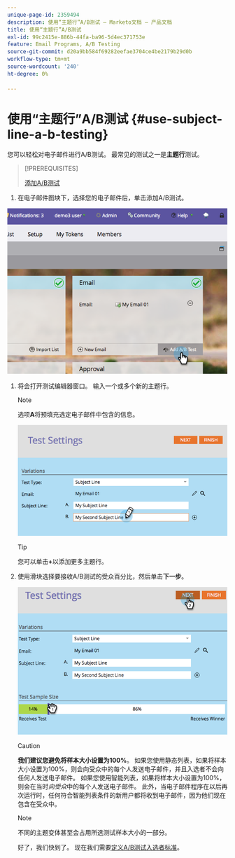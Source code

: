 ```yaml
---
unique-page-id: 2359494
description: 使用“主题行”A/B测试 — Marketo文档 — 产品文档
title: 使用“主题行”A/B测试
exl-id: 99c2415e-886b-44fa-ba96-5d4ec371753e
feature: Email Programs, A/B Testing
source-git-commit: d20a9bb584f69282eefae3704ce4be2179b29d0b
workflow-type: tm+mt
source-wordcount: '240'
ht-degree: 0%

---
```


# 使用“主题行”A/B测试 {#use-subject-line-a-b-testing}

您可以轻松对电子邮件进行A/B测试。 最常见的测试之一是&#x200B;**主题行**&#x200B;测试。

>[!PREREQUISITES]
>
>[添加A/B测试](/help/marketo/product-docs/email-marketing/email-programs/email-program-actions/email-test-a-b-test/add-an-a-b-test.md)

1. 在电子邮件图块下，选择您的电子邮件后，单击添加A/B测试。

![](assets/image2014-9-12-15-3a6-3a2.png)

1. 将会打开测试编辑器窗口。 输入一个或多个新的主题行。

   >[!NOTE]
   >
   >选项&#x200B;**A**&#x200B;将预填充选定电子邮件中包含的信息。

   ![](assets/image2014-9-12-15-3a9-3a14.png)

   >[!TIP]
   >
   >您可以单击&#x200B;**+**&#x200B;以添加更多主题行。

1. 使用滑块选择要接收A/B测试的受众百分比，然后单击&#x200B;**下一步**。

   ![](assets/image2014-9-12-15-3a10-3a4.png)

   >[!CAUTION]
   >
   >**我们建议您避免将样本大小设置为100%**。 如果您使用静态列表，如果将样本大小设置为100%，则会向受众中的每个人发送电子邮件，并且入选者不会向任何人发送电子邮件。 如果您使用智能列表，如果将样本大小设置为100%，则会在当时&#x200B;_向受众_&#x200B;中的每个人发送电子邮件。 此外，当电子邮件程序在以后再次运行时，任何符合智能列表条件的新用户都将收到电子邮件，因为他们现在包含在受众中。

   >[!NOTE]
   >
   >不同的主题变体甚至会占用所选测试样本大小的一部分。

   好了，我们快到了。 现在我们需要[定义A/B测试入选者标准](/help/marketo/product-docs/email-marketing/email-programs/email-program-actions/email-test-a-b-test/define-the-a-b-test-winner-criteria.md)。
